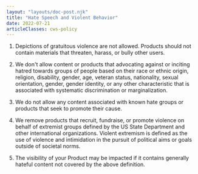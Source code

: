 ```yaml
---
layout: "layouts/doc-post.njk"
title: "Hate Speech and Violent Behavior"
date: 2022-07-21
articleClasses: cws-policy
---
```


1. Depictions of gratuitous violence are not allowed. Products should not contain materials that
   threaten, harass, or bully other users.

1. We don't allow content or products that advocating against or inciting hatred towards groups of
   people based on their race or ethnic origin, religion, disability, gender, age, veteran status,
   nationality, sexual orientation, gender, gender identity, or any other characteristic that is
   associated with systematic discrimination or marginalization.

1. We do not allow any content associated with known hate groups or products that seek to promote
   their cause.

1. We remove products that recruit, fundraise, or promote violence on behalf of extremist groups
   defined by the US State Department and other international organizations. Violent extremism is
   defined as the use of violence and intimidation in the pursuit of political aims or goals outside
   of societal norms.

1. The visibility of your Product may be impacted if it contains generally hateful content not
   covered by the above definition.
